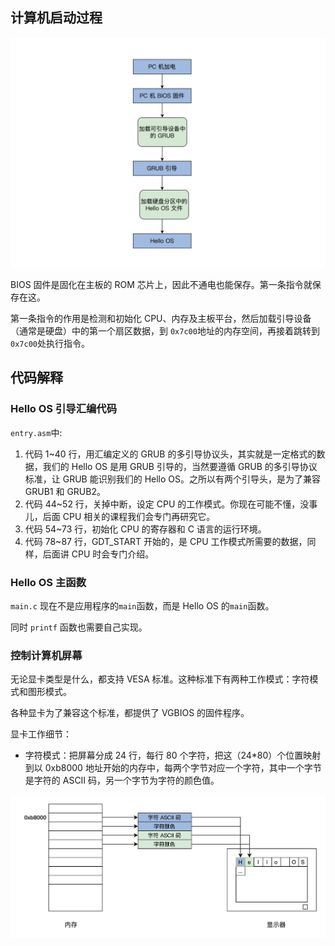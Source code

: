 ## 计算机启动过程

![计算机启动流程](./pics/01.jpg)

BIOS 固件是固化在主板的 ROM 芯片上，因此不通电也能保存。第一条指令就保存在这。

第一条指令的作用是检测和初始化 CPU、内存及主板平台，然后加载引导设备（通常是硬盘）中的第一个扇区数据，到 `0x7c00`地址的内存空间，再接着跳转到`0x7c00`处执行指令。

## 代码解释

### Hello OS 引导汇编代码

`entry.asm`中:

1. 代码 1~40 行，用汇编定义的 GRUB 的多引导协议头，其实就是一定格式的数据，我们的 Hello OS 是用 GRUB 引导的，当然要遵循 GRUB 的多引导协议标准，让 GRUB 能识别我们的 Hello OS。之所以有两个引导头，是为了兼容 GRUB1 和 GRUB2。
2. 代码 44~52 行，关掉中断，设定 CPU 的工作模式。你现在可能不懂，没事儿，后面 CPU 相关的课程我们会专门再研究它。
3. 代码 54~73 行，初始化 CPU 的寄存器和 C 语言的运行环境。
4. 代码 78~87 行，GDT_START 开始的，是 CPU 工作模式所需要的数据，同样，后面讲 CPU 时会专门介绍。

### Hello OS 主函数

`main.c` 现在不是应用程序的`main`函数，而是 Hello OS 的`main`函数。

同时 `printf` 函数也需要自己实现。

### 控制计算机屏幕

无论显卡类型是什么，都支持 VESA 标准。这种标准下有两种工作模式：字符模式和图形模式。

各种显卡为了兼容这个标准，都提供了 VGBIOS 的固件程序。

显卡工作细节：

- 字符模式：把屏幕分成 24 行，每行 80 个字符，把这（24\*80）个位置映射到以 0xb8000 地址开始的内存中，每两个字节对应一个字符，其中一个字节是字符的 ASCII 码，另一个字节为字符的颜色值。

![计算机启动流程](./pics/02.jpg)
